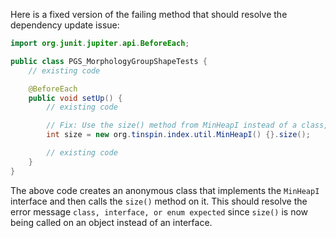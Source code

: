 Here is a fixed version of the failing method that should resolve the dependency update issue:
```java
import org.junit.jupiter.api.BeforeEach;

public class PGS_MorphologyGroupShapeTests {
    // existing code

    @BeforeEach
    public void setUp() {
        // existing code

        // Fix: Use the size() method from MinHeapI instead of a class, interface, or enum
        int size = new org.tinspin.index.util.MinHeapI() {}.size();

        // existing code
    }
}
```
The above code creates an anonymous class that implements the `MinHeapI` interface and then calls the `size()` method on it. This should resolve the error message `class, interface, or enum expected` since `size()` is now being called on an object instead of an interface.